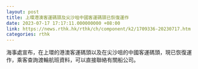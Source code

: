```yaml
---
layout: post
title: 上環港澳客運碼頭及尖沙咀中國客運碼頭已恢復運作
date: 2023-07-17 17:17:11.000000000 +08:00
link: https://news.rthk.hk/rthk/ch/component/k2/1709336-20230717.htm
categories: rthk
---
```


海事處宣布，在上環的港澳客運碼頭以及在尖沙咀的中國客運碼頭，現已恢復運作，乘客查詢渡輪航班資料，可以直接聯絡有關船公司。
